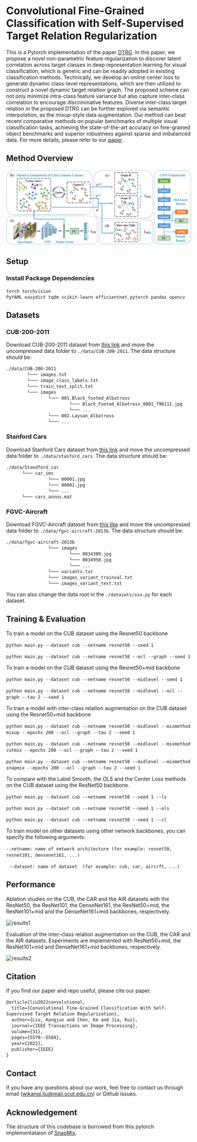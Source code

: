 
# Convolutional Fine-Grained Classification with Self-Supervised Target Relation Regularization
This is a Pytorch implementation of the paper [DTRG](https://arxiv.org/abs/2208.01997).
In this paper, we propose a novel non-parametric feature regularization to discover latent correlation across target classes in deep representation learning for visual classification, 
which is generic and can be readily adopted in existing classification methods.
Technically, we develop an online center loss to generate dynamic class-level representations, which are then utilized to construct a novel dynamic target relation graph. 
The proposed scheme can not only minimize intra-class feature variance but also capture inter-class correlation to encourage discriminative features.
Diverse inter-class target relation in the proposed DTRG can be further explored via semantic interpolation, as the mixup-style data augmentation.
Our method can beat recent comparative methods on popular benchmarks of multiple visual classification tasks, 
achieving the state-of-the-art accuracy on fine-grained object benchmarks and superior robustness against sparse and imbalanced data.
For more details, please refer to our [paper](https://arxiv.org/abs/2208.01997).
## Method Overview

![framework](assets/framework.jpg)

## Setup
### Install Package Dependencies
```
torch torchvision
PyYAML easydict tqdm scikit-learn efficientnet_pytorch pandas opencv
```

## Datasets
### CUB-200-2011
Download CUB-200-2011 dataset from [this link](http://www.vision.caltech.edu/visipedia/CUB-200-2011.html) and move the uncompressed data folder to `./data/CUB-200-2011`. The data structure should be:

  ```
  ./data/CUB-200-2011
          └─── images.txt
          └─── image_class_labels.txt
          └─── train_test_split.txt
          └─── images
                  └─── 001.Black_footed_Albatross
                          └─── Black_Footed_Albatross_0001_796111.jpg
                          └─── ...
                  └─── 002.Laysan_Albatross
                  └─── ...
  ```
### Stanford Cars
Download Stanford Cars dataset from [this link](https://ai.stanford.edu/~jkrause/cars/car_dataset.html) and move the uncompressed data folder to `./data/stanford_cars`. The data structure should be:

  ```
  ./data/Standford_car
        └─── car_ims
                  └─── 00001.jpg
                  └─── 00002.jpg
                  └─── ...
        └─── cars_annos.mat
  ```


### FGVC-Aircraft
Download FGVC-Aircraft dataset from [this like](http://www.robots.ox.ac.uk/~vgg/data/fgvc-aircraft/) and move the uncompressed data folder to `./data/fgvc-aircraft-2013b`. The data structure should be:

  ```
  ./data/fgvc-aircraft-2013b
                  └─── images
                          └─── 0034309.jpg
                          └─── 0034958.jpg
                          └─── ...
                  └─── variants.txt
                  └─── images_variant_trainval.txt
                  └─── images_variant_test.txt
  ```
You can also change the data root in the `./datasets/xxx.py` for each dataset.

## Training & Evaluation

To train a model on the CUB dataset using the Resnet50 backbone 

``` python main.py --dataset cub --netname resnet50 --seed 1 ```

``` python main.py --dataset cub --netname resnet50 --ocl --graph --seed 1 ```

To train a model on the CUB dataset using the Resnet50+mid backbone 

``` python main.py --dataset cub --netname resnet50 --midlevel --seed 1 ```

``` python main.py --dataset cub --netname resnet50 --midlevel --ocl --graph --tau 2 --seed 1 ```

To train a model with inter-class relation augmentation on the CUB dataset using the Resnet50+mid backbone 

``` python main.py --dataset cub --netname resnet50 --midlevel --mixmethod mixup --epochs 200 --ocl --graph --tau 2 --seed 1 ```

``` python main.py --dataset cub --netname resnet50 --midlevel --mixmethod cutmix --epochs 200 --ocl --graph --tau 2 --seed 1 ```

``` python main.py --dataset cub --netname resnet50 --midlevel --mixmethod snapmix --epochs 200 --ocl --graph --tau 2 --seed 1 ```

To compare with the Label Smooth, the OLS and the Center Loss methods on the CUB dataset using the ResNet50 backbone.

``` python main.py --dataset cub --netname resnet50 --seed 1 --ls ```

``` python main.py --dataset cub --netname resnet50 --seed 1 --ols ```

``` python main.py --dataset cub --netname resnet50 --seed 1 --cl ```

To train model on other datasets using other network backbones, you can specify the following arguments: 

``` --netname: name of network architecture (for example: resnet50, resnet101, densenet161, ...) ```

``` --dataset: name of dataset  (for example: cub, car, aircrft, ...)```

## Performance
Ablation studies on the CUB,  the CAR and the AIR datasets with the ResNet50, the ResNet101, the DenseNet161, the ResNet50+mid, the ResNet101+mid and the DenseNet161+mid backbones, respectively.

![results1](assets/results1.png)

Evaluation of the inter-class relation augmentation on the CUB, the CAR and the AIR datasets. Experiments are implemented with ResNet50+mid, the ResNet101+mid and DenseNet161+mid backbones, respectively.

![results2](assets/results2.png)

## Citation

If you find our paper and repo useful, please cite our paper.
```commandline
@article{liu2022convolutional,
  title={Convolutional Fine-Grained Classification With Self-Supervised Target Relation Regularization},
  author={Liu, Kangjun and Chen, Ke and Jia, Kui},
  journal={IEEE Transactions on Image Processing},
  volume={31},
  pages={5570--5584},
  year={2022},
  publisher={IEEE}
}
```

## Contact
If you have any questions about our work, feel free to contact us through email (wikangj.liu@mail.scut.edu.cn) or Github issues.

## Acknowledgement
The structure of this codebase is borrowed from this pytorch implementataion of [SnapMix]( https://github.com/Shaoli-Huang/SnapMix).
